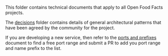 This folder contains technical documents that apply to all Open Food Facts projects.

The [decisions](decisions) folder contains details of general architectural patterns that have been agreed by the community for the project.

If you are developing a new service, then refer to the [ports and prefixes](ports-and-prefixes.md) document to find a free port range and submit a PR to add you port range and name prefix to the list.
